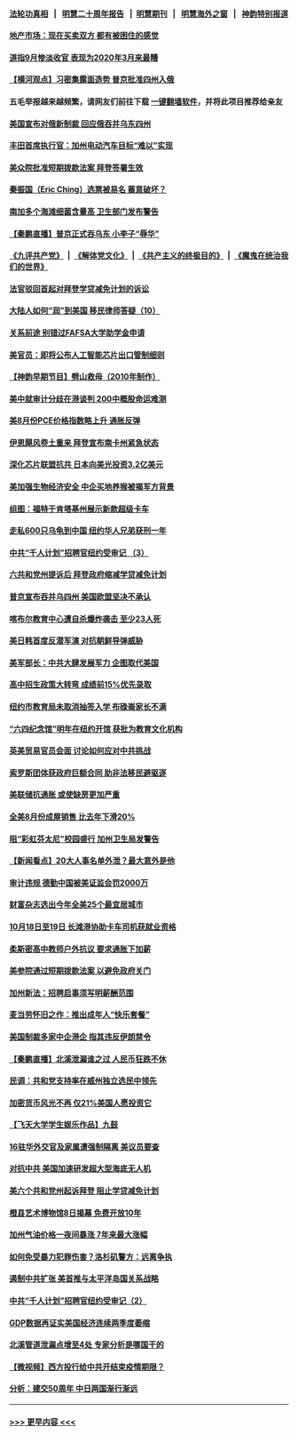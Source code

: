 #### [法轮功真相](https://github.com/gfw-breaker/truth/blob/master/README.md?t=0) &nbsp;&nbsp;|&nbsp;&nbsp; [明慧二十周年报告](https://github.com/gfw-breaker/mh-reports/blob/master/README.md?t=0) &nbsp;&nbsp;|&nbsp;&nbsp;[明慧期刊](https://github.com/gfw-breaker/mh-qikan) &nbsp;&nbsp;|&nbsp;&nbsp; [明慧海外之窗](https://github.com/gfw-breaker/mh-news/blob/master/README.md?t=0) &nbsp;&nbsp;|&nbsp;&nbsp; [神韵特别报道](https://github.com/gfw-breaker/mh-news/blob/master/shenyun.md?t=0)
#### [地产市场：现在买卖双方 都有被困住的感觉](../pages/nsc412/n13836571.md?t=10011250) 
#### [道指9月惨淡收官 表现为2020年3月来最糟](../pages/nsc412/n13836475.md?t=10011250) 
#### [【横河观点】习密集露面造势 普京批准四州入俄](../pages/nsc412/n13836438.md?t=10011250) 
#### 五毛举报越来越频繁，请网友们前往下载 [一键翻墙软件](https://github.com/gfw-breaker/ssr-accounts)，并将此项目推荐给亲友
#### [美国宣布对俄新制裁 回应俄吞并乌东四州](../pages/nsc412/n13836435.md?t=10011250) 
#### [丰田首席执行官：加州电动汽车目标“难以”实现](../pages/nsc412/n13836545.md?t=10011250) 
#### [美众院批准短期拨款法案 拜登签署生效](../pages/nsc412/n13836470.md?t=10011250) 
#### [秦振国（Eric Ching）选票被易名 蓄意破坏？](../pages/nsc412/n13836542.md?t=10011250) 
#### [南加多个海滩细菌含量高 卫生部门发布警告](../pages/nsc412/n13836537.md?t=10011250) 
#### [【秦鹏直播】普京正式吞乌东 小李子“辱华”](../pages/nsc412/n13836434.md?t=10011250) 
#### [《九评共产党》](https://github.com/begood0513/9ping.md/blob/master/README.md) &nbsp;|&nbsp; [《解体党文化》](../../../../jtdwh.md/blob/master/README.md)  &nbsp;|&nbsp; [《共产主义的终极目的》](../../../../gczydzjmd.md/blob/master/README.md) &nbsp;|&nbsp; [《魔鬼在统治我们的世界》](../../../../mgztzwmdsj.md/blob/master/README.md) 
#### [法官驳回首起对拜登学贷减免计划的诉讼](../pages/nsc412/n13836380.md?t=10011250) 
#### [大陆人如何“润”到美国 移民律师答疑（10）](../pages/nsc412/n13836442.md?t=10011250) 
#### [关系前途 别错过FAFSA大学助学金申请](../pages/nsc412/n13836428.md?t=10011250) 
#### [美官员：即将公布人工智能芯片出口管制细则](../pages/nsc412/n13836430.md?t=10011250) 
#### [【神韵早期节目】劈山救母（2010年制作）](../pages/nsc412/n13836386.md?t=10011250) 
#### [美中就审计分歧在港谈判 200中概股命运难测](../pages/nsc412/n13834602.md?t=10011250) 
#### [美8月份PCE价格指数略上升 通胀反弹](../pages/nsc412/n13836319.md?t=10011250) 
#### [伊恩飓风卷土重来  拜登宣布南卡州紧急状态](../pages/nsc412/n13836310.md?t=10011250) 
#### [深化芯片联盟抗共 日本向美光投资3.2亿美元](../pages/nsc412/n13836337.md?t=10011250) 
#### [美加强生物经济安全 中企买地养猴被揭军方背景](../pages/nsc412/n13836141.md?t=10011250) 
#### [组图：福特于肯塔基州展示新款超级卡车](../pages/nsc412/n13835323.md?t=10011250) 
#### [走私600只乌龟到中国 纽约华人兄弟获刑一年](../pages/nsc412/n13835917.md?t=10011250) 
#### [中共“千人计划”招聘官纽约受审记 （3）](../pages/nsc412/n13835934.md?t=10011250) 
#### [六共和党州提诉后 拜登政府缩减学贷减免计划](../pages/nsc412/n13836169.md?t=10011250) 
#### [普京宣布吞并乌四州 美国欧盟坚决不承认](../pages/nsc412/n13836171.md?t=10011250) 
#### [喀布尔教育中心遭自杀爆炸袭击 至少23人死](../pages/nsc412/n13836144.md?t=10011250) 
#### [美日韩首度反潜军演 对抗朝鲜导弹威胁](../pages/nsc412/n13836120.md?t=10011250) 
#### [美军部长：中共大肆发展军力 企图取代美国](../pages/nsc412/n13836032.md?t=10011250) 
#### [高中招生政策大转弯 成绩前15%优先录取](../pages/nsc412/n13835928.md?t=10011250) 
#### [纽约市教育局未取消抽签入学 布碌崙家长不满](../pages/nsc412/n13835944.md?t=10011250) 
#### [“六四纪念馆”明年在纽约开馆 获批为教育文化机构](../pages/nsc412/n13835932.md?t=10011250) 
#### [英美贸易官员会面 讨论如何应对中共挑战](../pages/nsc412/n13835855.md?t=10011250) 
#### [索罗斯团体获政府巨额合同 助非法移民避驱逐](../pages/nsc412/n13835735.md?t=10011250) 
#### [美联储抗通胀 或使缺房更加严重](../pages/nsc412/n13835866.md?t=10011250) 
#### [全美8月份成屋销售 比去年下滑20%](../pages/nsc412/n13835835.md?t=10011250) 
#### [阻“彩虹芬太尼”校园盛行 加州卫生局发警告](../pages/nsc412/n13835825.md?t=10011250) 
#### [【新闻看点】20大人事名单外泄？最大意外是他](../pages/nsc412/n13835496.md?t=10011250) 
#### [审计违规 德勤中国被美证监会罚2000万](../pages/nsc412/n13835766.md?t=10011250) 
#### [财富杂志选出今年全美25个最宜居城市](../pages/nsc412/n13835796.md?t=10011250) 
#### [10月18日至19日 长滩港协助卡车司机获就业资格](../pages/nsc412/n13835776.md?t=10011250) 
#### [柔斯密高中教师户外抗议 要求通胀下加薪](../pages/nsc412/n13835749.md?t=10011250) 
#### [美参院通过短期拨款法案 以避免政府关门](../pages/nsc412/n13835685.md?t=10011250) 
#### [加州新法：招聘启事须写明薪酬范围](../pages/nsc412/n13835707.md?t=10011250) 
#### [麦当劳怀旧之作：推出成年人“快乐套餐”](../pages/nsc412/n13835697.md?t=10011250) 
#### [美国制裁多家中企港企 指其违反伊朗禁令](../pages/nsc412/n13835673.md?t=10011250) 
#### [【秦鹏直播】北溪泄漏谁之过 人民币狂跌不休](../pages/nsc412/n13835698.md?t=10011250) 
#### [民调：共和党支持率在威州独立选民中领先](../pages/nsc412/n13835571.md?t=10011250) 
#### [加密货币风光不再 仅21%美国人愿投资它](../pages/nsc412/n13835696.md?t=10011250) 
#### [【飞天大学学生娱乐作品】九鼓](../pages/nsc412/n13835613.md?t=10011250) 
#### [16驻华外交官及家属遭强制隔离 美议员要查](../pages/nsc412/n13835668.md?t=10011250) 
#### [对抗中共 美国加速研发超大型海底无人机](../pages/nsc412/n13835644.md?t=10011250) 
#### [美六个共和党州起诉拜登 阻止学贷减免计划](../pages/nsc412/n13835617.md?t=10011250) 
#### [橙县艺术博物馆8日揭幕 免费开放10年](../pages/nsc412/n13835647.md?t=10011250) 
#### [加州气油价格一夜间暴涨 7年来最大涨幅](../pages/nsc412/n13835638.md?t=10011250) 
#### [如何免受暴力犯罪伤害？洛杉矶警方：远离争执](../pages/nsc412/n13834954.md?t=10011250) 
#### [遏制中共扩张 美首推与太平洋岛国关系战略](../pages/nsc412/n13835479.md?t=10011250) 
#### [中共“千人计划”招聘官纽约受审记（2）](../pages/nsc412/n13835044.md?t=10011250) 
#### [GDP数据再证实美国经济连续两季度萎缩](../pages/nsc412/n13835544.md?t=10011250) 
#### [北溪管道泄漏点增至4处 专家分析是哪国干的](../pages/nsc412/n13835543.md?t=10011250) 
#### [【微视频】西方投行给中共开结束疫情期限？](../pages/nsc412/n13834827.md?t=10011250) 
#### [分析：建交50周年 中日两国渐行渐远](../pages/nsc412/n13835405.md?t=10011250) 

----
#### [ >>> 更早内容 <<< ](../indexes/nsc412-earlier.md)
